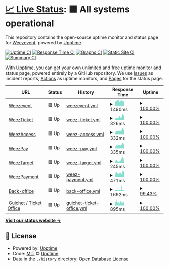 # [📈 Live Status](https://status.weezevent.com): <!--live status--> **🟩 All systems operational**

This repository contains the open-source uptime monitor and status page for [Weezevent](https://status.weezevent.com), powered by [Upptime](https://github.com/upptime/upptime).

[![Uptime CI](https://github.com/Weezevent/status-page/workflows/Uptime%20CI/badge.svg)](https://github.com/Weezevent/status-page/actions?query=workflow%3A%22Uptime+CI%22)
[![Response Time CI](https://github.com/Weezevent/status-page/workflows/Response%20Time%20CI/badge.svg)](https://github.com/Weezevent/status-page/actions?query=workflow%3A%22Response+Time+CI%22)
[![Graphs CI](https://github.com/Weezevent/status-page/workflows/Graphs%20CI/badge.svg)](https://github.com/Weezevent/status-page/actions?query=workflow%3A%22Graphs+CI%22)
[![Static Site CI](https://github.com/Weezevent/status-page/workflows/Static%20Site%20CI/badge.svg)](https://github.com/Weezevent/status-page/actions?query=workflow%3A%22Static+Site+CI%22)
[![Summary CI](https://github.com/Weezevent/status-page/workflows/Summary%20CI/badge.svg)](https://github.com/Weezevent/status-page/actions?query=workflow%3A%22Summary+CI%22)

With [Upptime](https://upptime.js.org), you can get your own unlimited and free uptime monitor and status page, powered entirely by a GitHub repository. We use [Issues](https://github.com/upptime/upptime/issues) as incident reports, [Actions](https://github.com/Weezevent/status-page/actions) as uptime monitors, and [Pages](https://demo.upptime.js.org) for the status page.

<!--start: status pages-->
<!-- This summary is generated by Upptime (https://github.com/upptime/upptime) -->
<!-- Do not edit this manually, your changes will be overwritten -->
<!-- prettier-ignore -->
| URL | Status | History | Response Time | Uptime |
| --- | ------ | ------- | ------------- | ------ |
| <img alt="" src="https://icons.duckduckgo.com/ip3/weezevent.com.ico" height="13"> [Weezevent](https://weezevent.com/en-gb/) | 🟩 Up | [weezevent.yml](https://github.com/Weezevent/status-page/commits/HEAD/history/weezevent.yml) | <details><summary><img alt="Response time graph" src="./graphs/weezevent/response-time-week.png" height="20"> 1490ms</summary><br><a href="https://status.weezevent.be/history/weezevent"><img alt="Response time 1490" src="https://img.shields.io/endpoint?url=https%3A%2F%2Fraw.githubusercontent.com%2FWeezevent%2Fstatus-page%2FHEAD%2Fapi%2Fweezevent%2Fresponse-time.json"></a><br><a href="https://status.weezevent.be/history/weezevent"><img alt="24-hour response time 1400" src="https://img.shields.io/endpoint?url=https%3A%2F%2Fraw.githubusercontent.com%2FWeezevent%2Fstatus-page%2FHEAD%2Fapi%2Fweezevent%2Fresponse-time-day.json"></a><br><a href="https://status.weezevent.be/history/weezevent"><img alt="7-day response time 1490" src="https://img.shields.io/endpoint?url=https%3A%2F%2Fraw.githubusercontent.com%2FWeezevent%2Fstatus-page%2FHEAD%2Fapi%2Fweezevent%2Fresponse-time-week.json"></a><br><a href="https://status.weezevent.be/history/weezevent"><img alt="30-day response time 1490" src="https://img.shields.io/endpoint?url=https%3A%2F%2Fraw.githubusercontent.com%2FWeezevent%2Fstatus-page%2FHEAD%2Fapi%2Fweezevent%2Fresponse-time-month.json"></a><br><a href="https://status.weezevent.be/history/weezevent"><img alt="1-year response time 1490" src="https://img.shields.io/endpoint?url=https%3A%2F%2Fraw.githubusercontent.com%2FWeezevent%2Fstatus-page%2FHEAD%2Fapi%2Fweezevent%2Fresponse-time-year.json"></a></details> | <details><summary><a href="https://status.weezevent.be/history/weezevent">100.00%</a></summary><a href="https://status.weezevent.be/history/weezevent"><img alt="All-time uptime 100.00%" src="https://img.shields.io/endpoint?url=https%3A%2F%2Fraw.githubusercontent.com%2FWeezevent%2Fstatus-page%2FHEAD%2Fapi%2Fweezevent%2Fuptime.json"></a><br><a href="https://status.weezevent.be/history/weezevent"><img alt="24-hour uptime 100.00%" src="https://img.shields.io/endpoint?url=https%3A%2F%2Fraw.githubusercontent.com%2FWeezevent%2Fstatus-page%2FHEAD%2Fapi%2Fweezevent%2Fuptime-day.json"></a><br><a href="https://status.weezevent.be/history/weezevent"><img alt="7-day uptime 100.00%" src="https://img.shields.io/endpoint?url=https%3A%2F%2Fraw.githubusercontent.com%2FWeezevent%2Fstatus-page%2FHEAD%2Fapi%2Fweezevent%2Fuptime-week.json"></a><br><a href="https://status.weezevent.be/history/weezevent"><img alt="30-day uptime 100.00%" src="https://img.shields.io/endpoint?url=https%3A%2F%2Fraw.githubusercontent.com%2FWeezevent%2Fstatus-page%2FHEAD%2Fapi%2Fweezevent%2Fuptime-month.json"></a><br><a href="https://status.weezevent.be/history/weezevent"><img alt="1-year uptime 100.00%" src="https://img.shields.io/endpoint?url=https%3A%2F%2Fraw.githubusercontent.com%2FWeezevent%2Fstatus-page%2FHEAD%2Fapi%2Fweezevent%2Fuptime-year.json"></a></details>
| <img alt="" src="https://icons.duckduckgo.com/ip3/api.weezevent.com.ico" height="13"> [WeezTicket](https://api.weezevent.com/ticket/health) | 🟩 Up | [weez-ticket.yml](https://github.com/Weezevent/status-page/commits/HEAD/history/weez-ticket.yml) | <details><summary><img alt="Response time graph" src="./graphs/weez-ticket/response-time-week.png" height="20"> 326ms</summary><br><a href="https://status.weezevent.be/history/weez-ticket"><img alt="Response time 326" src="https://img.shields.io/endpoint?url=https%3A%2F%2Fraw.githubusercontent.com%2FWeezevent%2Fstatus-page%2FHEAD%2Fapi%2Fweez-ticket%2Fresponse-time.json"></a><br><a href="https://status.weezevent.be/history/weez-ticket"><img alt="24-hour response time 331" src="https://img.shields.io/endpoint?url=https%3A%2F%2Fraw.githubusercontent.com%2FWeezevent%2Fstatus-page%2FHEAD%2Fapi%2Fweez-ticket%2Fresponse-time-day.json"></a><br><a href="https://status.weezevent.be/history/weez-ticket"><img alt="7-day response time 326" src="https://img.shields.io/endpoint?url=https%3A%2F%2Fraw.githubusercontent.com%2FWeezevent%2Fstatus-page%2FHEAD%2Fapi%2Fweez-ticket%2Fresponse-time-week.json"></a><br><a href="https://status.weezevent.be/history/weez-ticket"><img alt="30-day response time 326" src="https://img.shields.io/endpoint?url=https%3A%2F%2Fraw.githubusercontent.com%2FWeezevent%2Fstatus-page%2FHEAD%2Fapi%2Fweez-ticket%2Fresponse-time-month.json"></a><br><a href="https://status.weezevent.be/history/weez-ticket"><img alt="1-year response time 326" src="https://img.shields.io/endpoint?url=https%3A%2F%2Fraw.githubusercontent.com%2FWeezevent%2Fstatus-page%2FHEAD%2Fapi%2Fweez-ticket%2Fresponse-time-year.json"></a></details> | <details><summary><a href="https://status.weezevent.be/history/weez-ticket">100.00%</a></summary><a href="https://status.weezevent.be/history/weez-ticket"><img alt="All-time uptime 100.00%" src="https://img.shields.io/endpoint?url=https%3A%2F%2Fraw.githubusercontent.com%2FWeezevent%2Fstatus-page%2FHEAD%2Fapi%2Fweez-ticket%2Fuptime.json"></a><br><a href="https://status.weezevent.be/history/weez-ticket"><img alt="24-hour uptime 100.00%" src="https://img.shields.io/endpoint?url=https%3A%2F%2Fraw.githubusercontent.com%2FWeezevent%2Fstatus-page%2FHEAD%2Fapi%2Fweez-ticket%2Fuptime-day.json"></a><br><a href="https://status.weezevent.be/history/weez-ticket"><img alt="7-day uptime 100.00%" src="https://img.shields.io/endpoint?url=https%3A%2F%2Fraw.githubusercontent.com%2FWeezevent%2Fstatus-page%2FHEAD%2Fapi%2Fweez-ticket%2Fuptime-week.json"></a><br><a href="https://status.weezevent.be/history/weez-ticket"><img alt="30-day uptime 100.00%" src="https://img.shields.io/endpoint?url=https%3A%2F%2Fraw.githubusercontent.com%2FWeezevent%2Fstatus-page%2FHEAD%2Fapi%2Fweez-ticket%2Fuptime-month.json"></a><br><a href="https://status.weezevent.be/history/weez-ticket"><img alt="1-year uptime 100.00%" src="https://img.shields.io/endpoint?url=https%3A%2F%2Fraw.githubusercontent.com%2FWeezevent%2Fstatus-page%2FHEAD%2Fapi%2Fweez-ticket%2Fuptime-year.json"></a></details>
| <img alt="" src="https://icons.duckduckgo.com/ip3/api.weezevent.com.ico" height="13"> [WeezAccess](https://api.weezevent.com/access/) | 🟩 Up | [weez-access.yml](https://github.com/Weezevent/status-page/commits/HEAD/history/weez-access.yml) | <details><summary><img alt="Response time graph" src="./graphs/weez-access/response-time-week.png" height="20"> 332ms</summary><br><a href="https://status.weezevent.be/history/weez-access"><img alt="Response time 332" src="https://img.shields.io/endpoint?url=https%3A%2F%2Fraw.githubusercontent.com%2FWeezevent%2Fstatus-page%2FHEAD%2Fapi%2Fweez-access%2Fresponse-time.json"></a><br><a href="https://status.weezevent.be/history/weez-access"><img alt="24-hour response time 307" src="https://img.shields.io/endpoint?url=https%3A%2F%2Fraw.githubusercontent.com%2FWeezevent%2Fstatus-page%2FHEAD%2Fapi%2Fweez-access%2Fresponse-time-day.json"></a><br><a href="https://status.weezevent.be/history/weez-access"><img alt="7-day response time 332" src="https://img.shields.io/endpoint?url=https%3A%2F%2Fraw.githubusercontent.com%2FWeezevent%2Fstatus-page%2FHEAD%2Fapi%2Fweez-access%2Fresponse-time-week.json"></a><br><a href="https://status.weezevent.be/history/weez-access"><img alt="30-day response time 332" src="https://img.shields.io/endpoint?url=https%3A%2F%2Fraw.githubusercontent.com%2FWeezevent%2Fstatus-page%2FHEAD%2Fapi%2Fweez-access%2Fresponse-time-month.json"></a><br><a href="https://status.weezevent.be/history/weez-access"><img alt="1-year response time 332" src="https://img.shields.io/endpoint?url=https%3A%2F%2Fraw.githubusercontent.com%2FWeezevent%2Fstatus-page%2FHEAD%2Fapi%2Fweez-access%2Fresponse-time-year.json"></a></details> | <details><summary><a href="https://status.weezevent.be/history/weez-access">100.00%</a></summary><a href="https://status.weezevent.be/history/weez-access"><img alt="All-time uptime 100.00%" src="https://img.shields.io/endpoint?url=https%3A%2F%2Fraw.githubusercontent.com%2FWeezevent%2Fstatus-page%2FHEAD%2Fapi%2Fweez-access%2Fuptime.json"></a><br><a href="https://status.weezevent.be/history/weez-access"><img alt="24-hour uptime 100.00%" src="https://img.shields.io/endpoint?url=https%3A%2F%2Fraw.githubusercontent.com%2FWeezevent%2Fstatus-page%2FHEAD%2Fapi%2Fweez-access%2Fuptime-day.json"></a><br><a href="https://status.weezevent.be/history/weez-access"><img alt="7-day uptime 100.00%" src="https://img.shields.io/endpoint?url=https%3A%2F%2Fraw.githubusercontent.com%2FWeezevent%2Fstatus-page%2FHEAD%2Fapi%2Fweez-access%2Fuptime-week.json"></a><br><a href="https://status.weezevent.be/history/weez-access"><img alt="30-day uptime 100.00%" src="https://img.shields.io/endpoint?url=https%3A%2F%2Fraw.githubusercontent.com%2FWeezevent%2Fstatus-page%2FHEAD%2Fapi%2Fweez-access%2Fuptime-month.json"></a><br><a href="https://status.weezevent.be/history/weez-access"><img alt="1-year uptime 100.00%" src="https://img.shields.io/endpoint?url=https%3A%2F%2Fraw.githubusercontent.com%2FWeezevent%2Fstatus-page%2FHEAD%2Fapi%2Fweez-access%2Fuptime-year.json"></a></details>
| <img alt="" src="https://icons.duckduckgo.com/ip3/api.weezevent.com.ico" height="13"> [WeezPay](https://api.weezevent.com/pay/) | 🟩 Up | [weez-pay.yml](https://github.com/Weezevent/status-page/commits/HEAD/history/weez-pay.yml) | <details><summary><img alt="Response time graph" src="./graphs/weez-pay/response-time-week.png" height="20"> 335ms</summary><br><a href="https://status.weezevent.be/history/weez-pay"><img alt="Response time 335" src="https://img.shields.io/endpoint?url=https%3A%2F%2Fraw.githubusercontent.com%2FWeezevent%2Fstatus-page%2FHEAD%2Fapi%2Fweez-pay%2Fresponse-time.json"></a><br><a href="https://status.weezevent.be/history/weez-pay"><img alt="24-hour response time 313" src="https://img.shields.io/endpoint?url=https%3A%2F%2Fraw.githubusercontent.com%2FWeezevent%2Fstatus-page%2FHEAD%2Fapi%2Fweez-pay%2Fresponse-time-day.json"></a><br><a href="https://status.weezevent.be/history/weez-pay"><img alt="7-day response time 335" src="https://img.shields.io/endpoint?url=https%3A%2F%2Fraw.githubusercontent.com%2FWeezevent%2Fstatus-page%2FHEAD%2Fapi%2Fweez-pay%2Fresponse-time-week.json"></a><br><a href="https://status.weezevent.be/history/weez-pay"><img alt="30-day response time 335" src="https://img.shields.io/endpoint?url=https%3A%2F%2Fraw.githubusercontent.com%2FWeezevent%2Fstatus-page%2FHEAD%2Fapi%2Fweez-pay%2Fresponse-time-month.json"></a><br><a href="https://status.weezevent.be/history/weez-pay"><img alt="1-year response time 335" src="https://img.shields.io/endpoint?url=https%3A%2F%2Fraw.githubusercontent.com%2FWeezevent%2Fstatus-page%2FHEAD%2Fapi%2Fweez-pay%2Fresponse-time-year.json"></a></details> | <details><summary><a href="https://status.weezevent.be/history/weez-pay">100.00%</a></summary><a href="https://status.weezevent.be/history/weez-pay"><img alt="All-time uptime 100.00%" src="https://img.shields.io/endpoint?url=https%3A%2F%2Fraw.githubusercontent.com%2FWeezevent%2Fstatus-page%2FHEAD%2Fapi%2Fweez-pay%2Fuptime.json"></a><br><a href="https://status.weezevent.be/history/weez-pay"><img alt="24-hour uptime 100.00%" src="https://img.shields.io/endpoint?url=https%3A%2F%2Fraw.githubusercontent.com%2FWeezevent%2Fstatus-page%2FHEAD%2Fapi%2Fweez-pay%2Fuptime-day.json"></a><br><a href="https://status.weezevent.be/history/weez-pay"><img alt="7-day uptime 100.00%" src="https://img.shields.io/endpoint?url=https%3A%2F%2Fraw.githubusercontent.com%2FWeezevent%2Fstatus-page%2FHEAD%2Fapi%2Fweez-pay%2Fuptime-week.json"></a><br><a href="https://status.weezevent.be/history/weez-pay"><img alt="30-day uptime 100.00%" src="https://img.shields.io/endpoint?url=https%3A%2F%2Fraw.githubusercontent.com%2FWeezevent%2Fstatus-page%2FHEAD%2Fapi%2Fweez-pay%2Fuptime-month.json"></a><br><a href="https://status.weezevent.be/history/weez-pay"><img alt="1-year uptime 100.00%" src="https://img.shields.io/endpoint?url=https%3A%2F%2Fraw.githubusercontent.com%2FWeezevent%2Fstatus-page%2FHEAD%2Fapi%2Fweez-pay%2Fuptime-year.json"></a></details>
| <img alt="" src="https://icons.duckduckgo.com/ip3/api.weezevent.com.ico" height="13"> [WeezTarget](https://api.weezevent.com/target/) | 🟩 Up | [weez-target.yml](https://github.com/Weezevent/status-page/commits/HEAD/history/weez-target.yml) | <details><summary><img alt="Response time graph" src="./graphs/weez-target/response-time-week.png" height="20"> 245ms</summary><br><a href="https://status.weezevent.be/history/weez-target"><img alt="Response time 245" src="https://img.shields.io/endpoint?url=https%3A%2F%2Fraw.githubusercontent.com%2FWeezevent%2Fstatus-page%2FHEAD%2Fapi%2Fweez-target%2Fresponse-time.json"></a><br><a href="https://status.weezevent.be/history/weez-target"><img alt="24-hour response time 210" src="https://img.shields.io/endpoint?url=https%3A%2F%2Fraw.githubusercontent.com%2FWeezevent%2Fstatus-page%2FHEAD%2Fapi%2Fweez-target%2Fresponse-time-day.json"></a><br><a href="https://status.weezevent.be/history/weez-target"><img alt="7-day response time 245" src="https://img.shields.io/endpoint?url=https%3A%2F%2Fraw.githubusercontent.com%2FWeezevent%2Fstatus-page%2FHEAD%2Fapi%2Fweez-target%2Fresponse-time-week.json"></a><br><a href="https://status.weezevent.be/history/weez-target"><img alt="30-day response time 245" src="https://img.shields.io/endpoint?url=https%3A%2F%2Fraw.githubusercontent.com%2FWeezevent%2Fstatus-page%2FHEAD%2Fapi%2Fweez-target%2Fresponse-time-month.json"></a><br><a href="https://status.weezevent.be/history/weez-target"><img alt="1-year response time 245" src="https://img.shields.io/endpoint?url=https%3A%2F%2Fraw.githubusercontent.com%2FWeezevent%2Fstatus-page%2FHEAD%2Fapi%2Fweez-target%2Fresponse-time-year.json"></a></details> | <details><summary><a href="https://status.weezevent.be/history/weez-target">100.00%</a></summary><a href="https://status.weezevent.be/history/weez-target"><img alt="All-time uptime 100.00%" src="https://img.shields.io/endpoint?url=https%3A%2F%2Fraw.githubusercontent.com%2FWeezevent%2Fstatus-page%2FHEAD%2Fapi%2Fweez-target%2Fuptime.json"></a><br><a href="https://status.weezevent.be/history/weez-target"><img alt="24-hour uptime 100.00%" src="https://img.shields.io/endpoint?url=https%3A%2F%2Fraw.githubusercontent.com%2FWeezevent%2Fstatus-page%2FHEAD%2Fapi%2Fweez-target%2Fuptime-day.json"></a><br><a href="https://status.weezevent.be/history/weez-target"><img alt="7-day uptime 100.00%" src="https://img.shields.io/endpoint?url=https%3A%2F%2Fraw.githubusercontent.com%2FWeezevent%2Fstatus-page%2FHEAD%2Fapi%2Fweez-target%2Fuptime-week.json"></a><br><a href="https://status.weezevent.be/history/weez-target"><img alt="30-day uptime 100.00%" src="https://img.shields.io/endpoint?url=https%3A%2F%2Fraw.githubusercontent.com%2FWeezevent%2Fstatus-page%2FHEAD%2Fapi%2Fweez-target%2Fuptime-month.json"></a><br><a href="https://status.weezevent.be/history/weez-target"><img alt="1-year uptime 100.00%" src="https://img.shields.io/endpoint?url=https%3A%2F%2Fraw.githubusercontent.com%2FWeezevent%2Fstatus-page%2FHEAD%2Fapi%2Fweez-target%2Fuptime-year.json"></a></details>
| <img alt="" src="https://icons.duckduckgo.com/ip3/null.ico" height="13"> [WeezPayment](lyria.weezevent.com/health) | 🟩 Up | [weez-payment.yml](https://github.com/Weezevent/status-page/commits/HEAD/history/weez-payment.yml) | <details><summary><img alt="Response time graph" src="./graphs/weez-payment/response-time-week.png" height="20"> 471ms</summary><br><a href="https://status.weezevent.be/history/weez-payment"><img alt="Response time 471" src="https://img.shields.io/endpoint?url=https%3A%2F%2Fraw.githubusercontent.com%2FWeezevent%2Fstatus-page%2FHEAD%2Fapi%2Fweez-payment%2Fresponse-time.json"></a><br><a href="https://status.weezevent.be/history/weez-payment"><img alt="24-hour response time 502" src="https://img.shields.io/endpoint?url=https%3A%2F%2Fraw.githubusercontent.com%2FWeezevent%2Fstatus-page%2FHEAD%2Fapi%2Fweez-payment%2Fresponse-time-day.json"></a><br><a href="https://status.weezevent.be/history/weez-payment"><img alt="7-day response time 471" src="https://img.shields.io/endpoint?url=https%3A%2F%2Fraw.githubusercontent.com%2FWeezevent%2Fstatus-page%2FHEAD%2Fapi%2Fweez-payment%2Fresponse-time-week.json"></a><br><a href="https://status.weezevent.be/history/weez-payment"><img alt="30-day response time 471" src="https://img.shields.io/endpoint?url=https%3A%2F%2Fraw.githubusercontent.com%2FWeezevent%2Fstatus-page%2FHEAD%2Fapi%2Fweez-payment%2Fresponse-time-month.json"></a><br><a href="https://status.weezevent.be/history/weez-payment"><img alt="1-year response time 471" src="https://img.shields.io/endpoint?url=https%3A%2F%2Fraw.githubusercontent.com%2FWeezevent%2Fstatus-page%2FHEAD%2Fapi%2Fweez-payment%2Fresponse-time-year.json"></a></details> | <details><summary><a href="https://status.weezevent.be/history/weez-payment">100.00%</a></summary><a href="https://status.weezevent.be/history/weez-payment"><img alt="All-time uptime 100.00%" src="https://img.shields.io/endpoint?url=https%3A%2F%2Fraw.githubusercontent.com%2FWeezevent%2Fstatus-page%2FHEAD%2Fapi%2Fweez-payment%2Fuptime.json"></a><br><a href="https://status.weezevent.be/history/weez-payment"><img alt="24-hour uptime 100.00%" src="https://img.shields.io/endpoint?url=https%3A%2F%2Fraw.githubusercontent.com%2FWeezevent%2Fstatus-page%2FHEAD%2Fapi%2Fweez-payment%2Fuptime-day.json"></a><br><a href="https://status.weezevent.be/history/weez-payment"><img alt="7-day uptime 100.00%" src="https://img.shields.io/endpoint?url=https%3A%2F%2Fraw.githubusercontent.com%2FWeezevent%2Fstatus-page%2FHEAD%2Fapi%2Fweez-payment%2Fuptime-week.json"></a><br><a href="https://status.weezevent.be/history/weez-payment"><img alt="30-day uptime 100.00%" src="https://img.shields.io/endpoint?url=https%3A%2F%2Fraw.githubusercontent.com%2FWeezevent%2Fstatus-page%2FHEAD%2Fapi%2Fweez-payment%2Fuptime-month.json"></a><br><a href="https://status.weezevent.be/history/weez-payment"><img alt="1-year uptime 100.00%" src="https://img.shields.io/endpoint?url=https%3A%2F%2Fraw.githubusercontent.com%2FWeezevent%2Fstatus-page%2FHEAD%2Fapi%2Fweez-payment%2Fuptime-year.json"></a></details>
| <img alt="" src="https://icons.duckduckgo.com/ip3/www.weezevent.com.ico" height="13"> [Back-office](https://www.weezevent.com/bo/) | 🟩 Up | [back-office.yml](https://github.com/Weezevent/status-page/commits/HEAD/history/back-office.yml) | <details><summary><img alt="Response time graph" src="./graphs/back-office/response-time-week.png" height="20"> 1692ms</summary><br><a href="https://status.weezevent.be/history/back-office"><img alt="Response time 1692" src="https://img.shields.io/endpoint?url=https%3A%2F%2Fraw.githubusercontent.com%2FWeezevent%2Fstatus-page%2FHEAD%2Fapi%2Fback-office%2Fresponse-time.json"></a><br><a href="https://status.weezevent.be/history/back-office"><img alt="24-hour response time 1162" src="https://img.shields.io/endpoint?url=https%3A%2F%2Fraw.githubusercontent.com%2FWeezevent%2Fstatus-page%2FHEAD%2Fapi%2Fback-office%2Fresponse-time-day.json"></a><br><a href="https://status.weezevent.be/history/back-office"><img alt="7-day response time 1692" src="https://img.shields.io/endpoint?url=https%3A%2F%2Fraw.githubusercontent.com%2FWeezevent%2Fstatus-page%2FHEAD%2Fapi%2Fback-office%2Fresponse-time-week.json"></a><br><a href="https://status.weezevent.be/history/back-office"><img alt="30-day response time 1692" src="https://img.shields.io/endpoint?url=https%3A%2F%2Fraw.githubusercontent.com%2FWeezevent%2Fstatus-page%2FHEAD%2Fapi%2Fback-office%2Fresponse-time-month.json"></a><br><a href="https://status.weezevent.be/history/back-office"><img alt="1-year response time 1692" src="https://img.shields.io/endpoint?url=https%3A%2F%2Fraw.githubusercontent.com%2FWeezevent%2Fstatus-page%2FHEAD%2Fapi%2Fback-office%2Fresponse-time-year.json"></a></details> | <details><summary><a href="https://status.weezevent.be/history/back-office">99.43%</a></summary><a href="https://status.weezevent.be/history/back-office"><img alt="All-time uptime 99.43%" src="https://img.shields.io/endpoint?url=https%3A%2F%2Fraw.githubusercontent.com%2FWeezevent%2Fstatus-page%2FHEAD%2Fapi%2Fback-office%2Fuptime.json"></a><br><a href="https://status.weezevent.be/history/back-office"><img alt="24-hour uptime 99.09%" src="https://img.shields.io/endpoint?url=https%3A%2F%2Fraw.githubusercontent.com%2FWeezevent%2Fstatus-page%2FHEAD%2Fapi%2Fback-office%2Fuptime-day.json"></a><br><a href="https://status.weezevent.be/history/back-office"><img alt="7-day uptime 99.43%" src="https://img.shields.io/endpoint?url=https%3A%2F%2Fraw.githubusercontent.com%2FWeezevent%2Fstatus-page%2FHEAD%2Fapi%2Fback-office%2Fuptime-week.json"></a><br><a href="https://status.weezevent.be/history/back-office"><img alt="30-day uptime 99.43%" src="https://img.shields.io/endpoint?url=https%3A%2F%2Fraw.githubusercontent.com%2FWeezevent%2Fstatus-page%2FHEAD%2Fapi%2Fback-office%2Fuptime-month.json"></a><br><a href="https://status.weezevent.be/history/back-office"><img alt="1-year uptime 99.43%" src="https://img.shields.io/endpoint?url=https%3A%2F%2Fraw.githubusercontent.com%2FWeezevent%2Fstatus-page%2FHEAD%2Fapi%2Fback-office%2Fuptime-year.json"></a></details>
| <img alt="" src="https://icons.duckduckgo.com/ip3/guichet.weezevent.com.ico" height="13"> [Guichet / Ticket Office](https://guichet.weezevent.com/) | 🟩 Up | [guichet-ticket-office.yml](https://github.com/Weezevent/status-page/commits/HEAD/history/guichet-ticket-office.yml) | <details><summary><img alt="Response time graph" src="./graphs/guichet-ticket-office/response-time-week.png" height="20"> 895ms</summary><br><a href="https://status.weezevent.be/history/guichet-ticket-office"><img alt="Response time 895" src="https://img.shields.io/endpoint?url=https%3A%2F%2Fraw.githubusercontent.com%2FWeezevent%2Fstatus-page%2FHEAD%2Fapi%2Fguichet-ticket-office%2Fresponse-time.json"></a><br><a href="https://status.weezevent.be/history/guichet-ticket-office"><img alt="24-hour response time 805" src="https://img.shields.io/endpoint?url=https%3A%2F%2Fraw.githubusercontent.com%2FWeezevent%2Fstatus-page%2FHEAD%2Fapi%2Fguichet-ticket-office%2Fresponse-time-day.json"></a><br><a href="https://status.weezevent.be/history/guichet-ticket-office"><img alt="7-day response time 895" src="https://img.shields.io/endpoint?url=https%3A%2F%2Fraw.githubusercontent.com%2FWeezevent%2Fstatus-page%2FHEAD%2Fapi%2Fguichet-ticket-office%2Fresponse-time-week.json"></a><br><a href="https://status.weezevent.be/history/guichet-ticket-office"><img alt="30-day response time 895" src="https://img.shields.io/endpoint?url=https%3A%2F%2Fraw.githubusercontent.com%2FWeezevent%2Fstatus-page%2FHEAD%2Fapi%2Fguichet-ticket-office%2Fresponse-time-month.json"></a><br><a href="https://status.weezevent.be/history/guichet-ticket-office"><img alt="1-year response time 895" src="https://img.shields.io/endpoint?url=https%3A%2F%2Fraw.githubusercontent.com%2FWeezevent%2Fstatus-page%2FHEAD%2Fapi%2Fguichet-ticket-office%2Fresponse-time-year.json"></a></details> | <details><summary><a href="https://status.weezevent.be/history/guichet-ticket-office">100.00%</a></summary><a href="https://status.weezevent.be/history/guichet-ticket-office"><img alt="All-time uptime 100.00%" src="https://img.shields.io/endpoint?url=https%3A%2F%2Fraw.githubusercontent.com%2FWeezevent%2Fstatus-page%2FHEAD%2Fapi%2Fguichet-ticket-office%2Fuptime.json"></a><br><a href="https://status.weezevent.be/history/guichet-ticket-office"><img alt="24-hour uptime 100.00%" src="https://img.shields.io/endpoint?url=https%3A%2F%2Fraw.githubusercontent.com%2FWeezevent%2Fstatus-page%2FHEAD%2Fapi%2Fguichet-ticket-office%2Fuptime-day.json"></a><br><a href="https://status.weezevent.be/history/guichet-ticket-office"><img alt="7-day uptime 100.00%" src="https://img.shields.io/endpoint?url=https%3A%2F%2Fraw.githubusercontent.com%2FWeezevent%2Fstatus-page%2FHEAD%2Fapi%2Fguichet-ticket-office%2Fuptime-week.json"></a><br><a href="https://status.weezevent.be/history/guichet-ticket-office"><img alt="30-day uptime 100.00%" src="https://img.shields.io/endpoint?url=https%3A%2F%2Fraw.githubusercontent.com%2FWeezevent%2Fstatus-page%2FHEAD%2Fapi%2Fguichet-ticket-office%2Fuptime-month.json"></a><br><a href="https://status.weezevent.be/history/guichet-ticket-office"><img alt="1-year uptime 100.00%" src="https://img.shields.io/endpoint?url=https%3A%2F%2Fraw.githubusercontent.com%2FWeezevent%2Fstatus-page%2FHEAD%2Fapi%2Fguichet-ticket-office%2Fuptime-year.json"></a></details>

<!--end: status pages-->

[**Visit our status website →**](https://status.weezevent.com)

## 📄 License

- Powered by: [Upptime](https://github.com/upptime/upptime)
- Code: [MIT](./LICENSE) © [Upptime](https://upptime.js.org)
- Data in the `./history` directory: [Open Database License](https://opendatacommons.org/licenses/odbl/1-0/)
